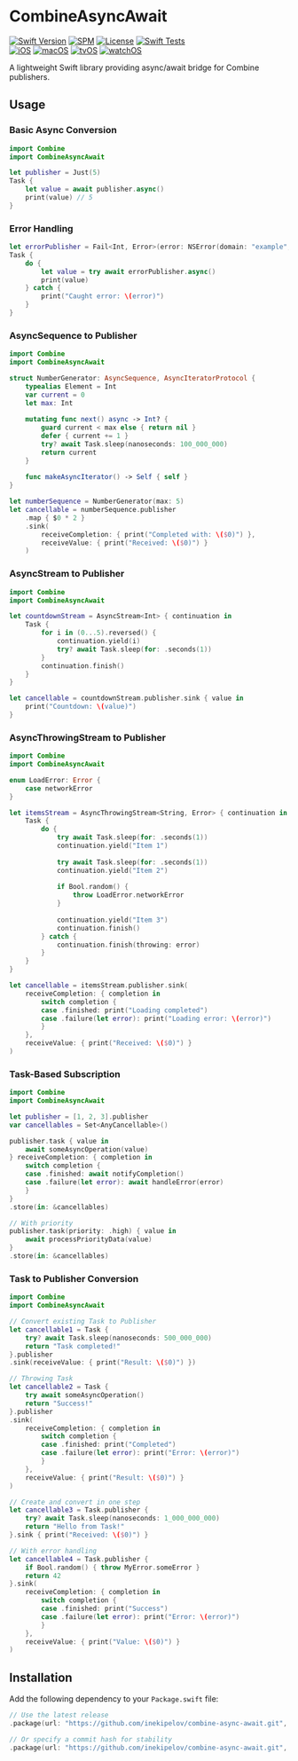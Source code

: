 # CombineAsyncAwait

[![Swift Version](https://img.shields.io/badge/Swift-5.5+-orange.svg)](https://swift.org/)
[![SPM](https://img.shields.io/badge/SPM-compatible-brightgreen.svg)](https://swift.org/package-manager/)
[![License](https://img.shields.io/badge/license-MIT-blue.svg)](LICENSE)
[![Swift Tests](https://github.com/inekipelov/combine-async-await/actions/workflows/swift.yml/badge.svg)](https://github.com/inekipelov/combine-async-await/actions/workflows/swift.yml)  
[![iOS](https://img.shields.io/badge/iOS-13.0+-blue.svg)](https://developer.apple.com/ios/)
[![macOS](https://img.shields.io/badge/macOS-10.15+-white.svg)](https://developer.apple.com/macos/)
[![tvOS](https://img.shields.io/badge/tvOS-13.0+-black.svg)](https://developer.apple.com/tvos/)
[![watchOS](https://img.shields.io/badge/watchOS-6.0+-orange.svg)](https://developer.apple.com/watchos/)

A lightweight Swift library providing async/await bridge for Combine publishers.

## Usage

### Basic Async Conversion

```swift
import Combine
import CombineAsyncAwait

let publisher = Just(5)
Task {
    let value = await publisher.async()
    print(value) // 5
}
```

### Error Handling

```swift
let errorPublisher = Fail<Int, Error>(error: NSError(domain: "example", code: 1))
Task {
    do {
        let value = try await errorPublisher.async()
        print(value)
    } catch {
        print("Caught error: \(error)")
    }
}
```

### AsyncSequence to Publisher

```swift
import Combine
import CombineAsyncAwait

struct NumberGenerator: AsyncSequence, AsyncIteratorProtocol {
    typealias Element = Int
    var current = 0
    let max: Int
    
    mutating func next() async -> Int? {
        guard current < max else { return nil }
        defer { current += 1 }
        try? await Task.sleep(nanoseconds: 100_000_000)
        return current
    }
    
    func makeAsyncIterator() -> Self { self }
}

let numberSequence = NumberGenerator(max: 5)
let cancellable = numberSequence.publisher
    .map { $0 * 2 }
    .sink(
        receiveCompletion: { print("Completed with: \($0)") },
        receiveValue: { print("Received: \($0)") }
    )
```

### AsyncStream to Publisher

```swift
import Combine
import CombineAsyncAwait

let countdownStream = AsyncStream<Int> { continuation in
    Task {
        for i in (0...5).reversed() {
            continuation.yield(i)
            try? await Task.sleep(for: .seconds(1))
        }
        continuation.finish()
    }
}

let cancellable = countdownStream.publisher.sink { value in
    print("Countdown: \(value)")
}
```

### AsyncThrowingStream to Publisher

```swift
import Combine
import CombineAsyncAwait

enum LoadError: Error {
    case networkError
}

let itemsStream = AsyncThrowingStream<String, Error> { continuation in
    Task {
        do {
            try await Task.sleep(for: .seconds(1))
            continuation.yield("Item 1")
            
            try await Task.sleep(for: .seconds(1))
            continuation.yield("Item 2")
            
            if Bool.random() {
                throw LoadError.networkError
            }
            
            continuation.yield("Item 3")
            continuation.finish()
        } catch {
            continuation.finish(throwing: error)
        }
    }
}

let cancellable = itemsStream.publisher.sink(
    receiveCompletion: { completion in
        switch completion {
        case .finished: print("Loading completed")
        case .failure(let error): print("Loading error: \(error)")
        }
    },
    receiveValue: { print("Received: \($0)") }
)
```

### Task-Based Subscription

```swift
import Combine
import CombineAsyncAwait

let publisher = [1, 2, 3].publisher
var cancellables = Set<AnyCancellable>()

publisher.task { value in
    await someAsyncOperation(value)
} receiveCompletion: { completion in
    switch completion {
    case .finished: await notifyCompletion()
    case .failure(let error): await handleError(error)
    }
}
.store(in: &cancellables)

// With priority
publisher.task(priority: .high) { value in
    await processPriorityData(value)
}
.store(in: &cancellables)
```

### Task to Publisher Conversion

```swift
import Combine
import CombineAsyncAwait

// Convert existing Task to Publisher
let cancellable1 = Task {
    try? await Task.sleep(nanoseconds: 500_000_000)
    return "Task completed!"
}.publisher
.sink(receiveValue: { print("Result: \($0)") })

// Throwing Task
let cancellable2 = Task {
    try await someAsyncOperation()
    return "Success!"
}.publisher
.sink(
    receiveCompletion: { completion in
        switch completion {
        case .finished: print("Completed")
        case .failure(let error): print("Error: \(error)")
        }
    },
    receiveValue: { print("Result: \($0)") }
)

// Create and convert in one step
let cancellable3 = Task.publisher {
    try? await Task.sleep(nanoseconds: 1_000_000_000)
    return "Hello from Task!"
}.sink { print("Received: \($0)") }

// With error handling
let cancellable4 = Task.publisher {
    if Bool.random() { throw MyError.someError }
    return 42
}.sink(
    receiveCompletion: { completion in
        switch completion {
        case .finished: print("Success")
        case .failure(let error): print("Error: \(error)")
        }
    },
    receiveValue: { print("Value: \($0)") }
)
```

## Installation

Add the following dependency to your `Package.swift` file:

```swift
// Use the latest release
.package(url: "https://github.com/inekipelov/combine-async-await.git", from: "0.2.0")

// Or specify a commit hash for stability
.package(url: "https://github.com/inekipelov/combine-async-await.git", .revision("commit-hash"))
```
